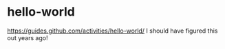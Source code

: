 # hello-world
https://guides.github.com/activities/hello-world/
I should have figured this out years ago!
